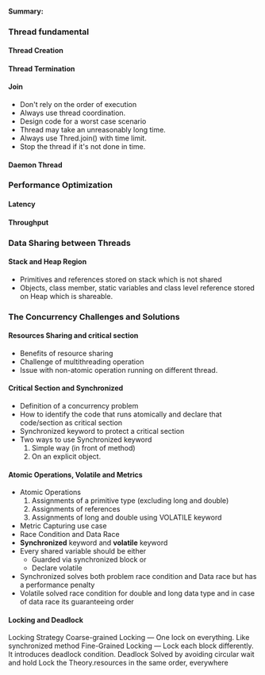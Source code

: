 #### Summary:

### Thread fundamental

#### Thread Creation

#### Thread Termination

#### Join
* Don't rely on the order of execution
* Always use thread coordination.
* Design code for a worst case scenario
* Thread may take an unreasonably long time.
* Always use Thred.join() with time limit.
* Stop the thread if it's not done in time.

#### Daemon Thread

### Performance Optimization

####   Latency

####   Throughput

### Data Sharing between Threads

####   Stack and Heap Region
* Primitives and references stored on stack which is not shared
* Objects, class member, static variables and class level reference stored on Heap which is shareable.



### The Concurrency Challenges and Solutions
####   Resources Sharing and critical section
* Benefits of resource sharing
* Challenge of multithreading operation
* Issue with non-atomic operation running on different thread.

#### Critical Section and Synchronized
* Definition of a concurrency problem
* How to identify the code that runs atomically and declare that code/section as critical section
* Synchronized keyword to protect a critical section
* Two ways to use Synchronized keyword
    1. Simple way (in front of method)
    2. On an explicit object.

#### Atomic Operations, Volatile and Metrics
* Atomic Operations
   1. Assignments of a primitive type (excluding long and double)
   2. Assignments of references
   3. Assignments of long and double using VOLATILE keyword
* Metric Capturing use case
* Race Condition and Data Race
* **Synchronized** keyword and **volatile** keyword
* Every shared variable should be either
  * Guarded via synchronized block or
  * Declare volatile
* Synchronized solves both problem race condition and Data race but has a performance penalty
* Volatile solved race condition for double and long data type and in case of data race its guaranteeing order

#### Locking and Deadlock
Locking Strategy
  Coarse-grained Locking — One lock on everything. Like synchronized method
  Fine-Grained Locking — Lock each block differently. It introduces deadlock condition.
Deadlock
  Solved by avoiding circular wait and hold
Lock the Theory.resources in the same order, everywhere
 

